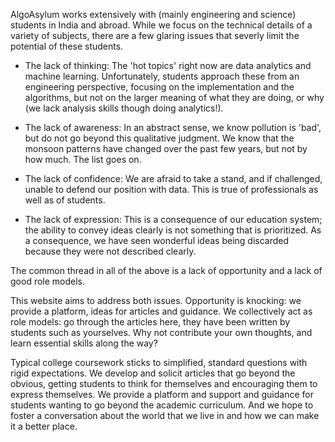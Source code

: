 AlgoAsylum works extensively with (mainly engineering and science) students in India and abroad. While we focus on the technical details of a variety of subjects, there are a few glaring issues that severly limit the potential of these students.

* The lack of thinking: The 'hot topics' right now are data analytics and machine learning. Unfortunately, students approach these from an engineering perspective, focusing on the implementation and the algorithms, but not on the larger meaning of what they are doing, or why (we lack analysis skills though doing analytics!).

* The lack of awareness: In an abstract sense, we know pollution is 'bad', but do not go beyond this qualitative judgment. We know that the monsoon patterns have changed over the past few years, but not by how much. The list goes on.

* The lack of confidence: We are afraid to take a stand, and if challenged, unable to defend our position with data. This is true of professionals as well as of students.

* The lack of expression: This is a consequence of our education system; the ability to convey ideas clearly is not something that is prioritized. As a consequence, we have seen wonderful ideas being discarded because they were not described clearly.

The common thread in all of the above is a lack of opportunity and a lack of good role models. 

This website aims to address both issues. Opportunity is knocking: we provide a platform, ideas for articles and guidance. We collectively act as role models: go through the articles here, they have been written by students such as yourselves. Why not contribute your own thoughts, and learn essential skills along the way?

Typical college coursework sticks to simplified, standard questions with rigid expectations. We develop and solicit articles that go beyond the obvious, getting students to think for themselves and encouraging them to express themselves. We provide a platform and support and guidance for students wanting to go beyond the academic curriculum. And we hope to foster a conversation about the world that we live in and how we can make it a better place.
